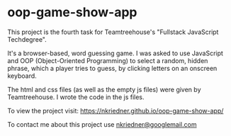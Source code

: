 # oop-game-show-app

This project is the fourth task for Teamtreehouse's "Fullstack JavaScript Techdegree".

It's a browser-based, word guessing game. I was asked to use JavaScript and OOP (Object-Oriented Programming) to select a random, hidden phrase, which a player tries to guess, by clicking letters on an onscreen keyboard.

The html and css files (as well as the empty js files) were given by Teamtreehouse.
I wrote the code in the js files.

To view the project visit: https://nkriedner.github.io/oop-game-show-app/

To contact me about this project use nkriedner@googlemail.com
